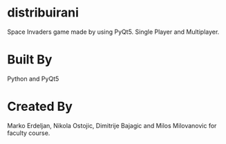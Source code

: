 # distribuirani
Space Invaders game made by using PyQt5. Single Player and Multiplayer.

# Built By

Python and PyQt5

# Created By

Marko Erdeljan, Nikola Ostojic, Dimitrije Bajagic and Milos Milovanovic for faculty course.
